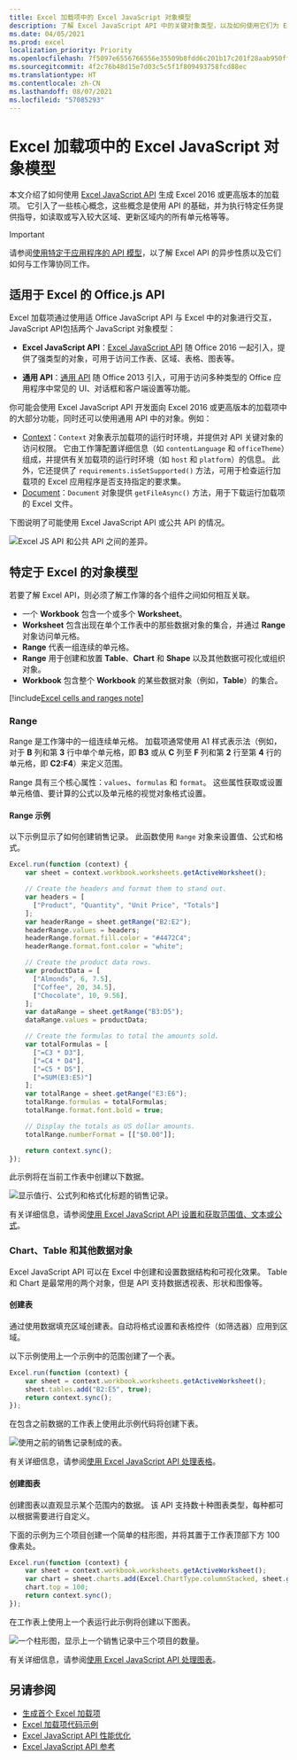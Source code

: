 ```yaml
---
title: Excel 加载项中的 Excel JavaScript 对象模型
description: 了解 Excel JavaScript API 中的关键对象类型，以及如何使用它们为 Excel 构建加载项。
ms.date: 04/05/2021
ms.prod: excel
localization_priority: Priority
ms.openlocfilehash: 7f5097e6556766556e35509b8fdd6c201b17c201f28aab950ff6493dcbf6056a
ms.sourcegitcommit: 4f2c76b48d15e7d03c5c5f1f809493758fcd88ec
ms.translationtype: HT
ms.contentlocale: zh-CN
ms.lasthandoff: 08/07/2021
ms.locfileid: "57085293"
---
```

# <a name="excel-javascript-object-model-in-office-add-ins"></a>Excel 加载项中的 Excel JavaScript 对象模型

本文介绍了如何使用 [Excel JavaScript API](../reference/overview/excel-add-ins-reference-overview.md) 生成 Excel 2016 或更高版本的加载项。 它引入了一些核心概念，这些概念是使用 API 的基础，并为执行特定任务提供指导，如读取或写入较大区域、更新区域内的所有单元格等等。

> [!IMPORTANT]
> 请参阅[使用特定于应用程序的 API 模型](../develop/application-specific-api-model.md)，以了解 Excel API 的异步性质以及它们如何与工作簿协同工作。  

## <a name="officejs-apis-for-excel"></a>适用于 Excel 的 Office.js API

Excel 加载项通过使用适 Office JavaScript API 与 Excel 中的对象进行交互，JavaScript API包括两个 JavaScript 对象模型：

* **Excel JavaScript API**：[Excel JavaScript API](../reference/overview/excel-add-ins-reference-overview.md) 随 Office 2016 一起引入，提供了强类型的对象，可用于访问工作表、区域、表格、图表等。

* **通用 API**：[通用 API](/javascript/api/office) 随 Office 2013 引入，可用于访问多种类型的 Office 应用程序中常见的 UI、对话框和客户端设置等功能。

你可能会使用 Excel JavaScript API 开发面向 Excel 2016 或更高版本的加载项中的大部分功能，同时还可以使用通用 API 中的对象。例如：

* [Context](/javascript/api/office/office.context)：`Context` 对象表示加载项的运行时环境，并提供对 API 关键对象的访问权限。 它由工作簿配置详细信息（如 `contentLanguage` 和 `officeTheme`）组成，并提供有关加载项的运行时环境（如 `host` 和 `platform`）的信息。 此外，它还提供了 `requirements.isSetSupported()` 方法，可用于检查运行加载项的 Excel 应用程序是否支持指定的要求集。
* [Document](/javascript/api/office/office.document)：`Document` 对象提供 `getFileAsync()` 方法，用于下载运行加载项的 Excel 文件。

下图说明了可能使用 Excel JavaScript API 或公共 API 的情况。

![Excel JS API 和公共 API 之间的差异。](../images/excel-js-api-common-api.png)

## <a name="excel-specific-object-model"></a>特定于 Excel 的对象模型

若要了解 Excel API，则必须了解工作簿的各个组件之间如何相互关联。

* 一个 **Workbook** 包含一个或多个 **Worksheet**。
* **Worksheet** 包含出现在单个工作表中的那些数据对象的集合，并通过 **Range** 对象访问单元格。
* **Range** 代表一组连续的单元格。
* **Range** 用于创建和放置 **Table**、**Chart** 和 **Shape** 以及其他数据可视化或组织对象。
* **Workbook** 包含整个 **Workbook** 的某些数据对象（例如，**Table**）的集合。

[!include[Excel cells and ranges note](../includes/note-excel-cells-and-ranges.md)]

### <a name="ranges"></a>Range

Range 是工作簿中的一组连续单元格。 加载项通常使用 A1 样式表示法（例如，对于 **B** 列和第 **3** 行中单个单元格，即 **B3** 或从 **C** 列至 **F** 列和第 **2** 行至第 **4** 行的单元格，即 **C2:F4**）来定义范围。

Range 具有三个核心属性：`values`、`formulas` 和 `format`。 这些属性获取或设置单元格值、要计算的公式以及单元格的视觉对象格式设置。

#### <a name="range-sample"></a>Range 示例

以下示例显示了如何创建销售记录。 此函数使用 `Range` 对象来设置值、公式和格式。

```js
Excel.run(function (context) {
    var sheet = context.workbook.worksheets.getActiveWorksheet();

    // Create the headers and format them to stand out.
    var headers = [
      ["Product", "Quantity", "Unit Price", "Totals"]
    ];
    var headerRange = sheet.getRange("B2:E2");
    headerRange.values = headers;
    headerRange.format.fill.color = "#4472C4";
    headerRange.format.font.color = "white";

    // Create the product data rows.
    var productData = [
      ["Almonds", 6, 7.5],
      ["Coffee", 20, 34.5],
      ["Chocolate", 10, 9.56],
    ];
    var dataRange = sheet.getRange("B3:D5");
    dataRange.values = productData;

    // Create the formulas to total the amounts sold.
    var totalFormulas = [
      ["=C3 * D3"],
      ["=C4 * D4"],
      ["=C5 * D5"],
      ["=SUM(E3:E5)"]
    ];
    var totalRange = sheet.getRange("E3:E6");
    totalRange.formulas = totalFormulas;
    totalRange.format.font.bold = true;

    // Display the totals as US dollar amounts.
    totalRange.numberFormat = [["$0.00"]];

    return context.sync();
});
```

此示例将在当前工作表中创建以下数据。

![显示值行、公式列和格式化标题的销售记录。](../images/excel-overview-range-sample.png)

有关详细信息，请参阅[使用 Excel JavaScript API 设置和获取范围值、文本或公式](excel-add-ins-ranges-set-get-values.md)。

### <a name="charts-tables-and-other-data-objects"></a>Chart、Table 和其他数据对象

Excel JavaScript API 可以在 Excel 中创建和设置数据结构和可视化效果。 Table 和 Chart 是最常用的两个对象，但是 API 支持数据透视表、形状和图像等。

#### <a name="creating-a-table"></a>创建表

通过使用数据填充区域创建表。自动将格式设置和表格控件（如筛选器）应用到区域。

以下示例使用上一个示例中的范围创建了一个表。

```js
Excel.run(function (context) {
    var sheet = context.workbook.worksheets.getActiveWorksheet();
    sheet.tables.add("B2:E5", true);
    return context.sync();
});
```

在包含之前数据的工作表上使用此示例代码将创建下表。

![使用之前的销售记录制成的表。](../images/excel-overview-table-sample.png)

有关详细信息，请参阅[使用 Excel JavaScript API 处理表格](excel-add-ins-tables.md)。

#### <a name="creating-a-chart"></a>创建图表

创建图表以直观显示某个范围内的数据。 该 API 支持数十种图表类型，每种都可以根据需要进行自定义。

下面的示例为三个项目创建一个简单的柱形图，并将其置于工作表顶部下方 100 像素处。

```js
Excel.run(function (context) {
    var sheet = context.workbook.worksheets.getActiveWorksheet();
    var chart = sheet.charts.add(Excel.ChartType.columnStacked, sheet.getRange("B3:C5"));
    chart.top = 100;
    return context.sync();
});
```

在工作表上使用上一个表运行此示例将创建以下图表。

![一个柱形图，显示上一个销售记录中三个项目的数量。](../images/excel-overview-chart-sample.png)

有关详细信息，请参阅[使用 Excel JavaScript API 处理图表](excel-add-ins-charts.md)。

## <a name="see-also"></a>另请参阅

* [生成首个 Excel 加载项](../quickstarts/excel-quickstart-jquery.md)
* [Excel 加载项代码示例](https://developer.microsoft.com/office/gallery/?filterBy=Samples,Excel)
* [Excel JavaScript API 性能优化](../excel/performance.md)
* [Excel JavaScript API 参考](../reference/overview/excel-add-ins-reference-overview.md)
